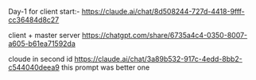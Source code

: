 Day-1 for client start:- 
https://claude.ai/chat/8d508244-727d-4418-9fff-cc36484d8c27

client + master server 
https://chatgpt.com/share/6735a4c4-0350-8007-a605-b61ea71592da


cloude in second id
https://claude.ai/chat/3a89b532-917c-4edd-8bb2-c544040deea9
this prompt was better one 